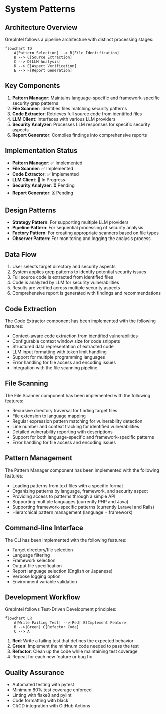 # System Patterns

## Architecture Overview
GrepIntel follows a pipeline architecture with distinct processing stages:

```mermaid
flowchart TD
    A[Pattern Selection] --> B[File Identification]
    B --> C[Source Extraction]
    C --> D[LLM Analysis]
    D --> E[Aspect Verification]
    E --> F[Report Generation]
```

## Key Components
1. **Pattern Manager**: Maintains language-specific and framework-specific security grep patterns
2. **File Scanner**: Identifies files matching security patterns
3. **Code Extractor**: Retrieves full source code from identified files
4. **LLM Client**: Interfaces with various LLM providers
5. **Security Analyzer**: Processes LLM responses for specific security aspects
6. **Report Generator**: Compiles findings into comprehensive reports

## Implementation Status
- **Pattern Manager**: ✅ Implemented
- **File Scanner**: ✅ Implemented
- **Code Extractor**: ✅ Implemented
- **LLM Client**: 🔄 In Progress
- **Security Analyzer**: ⏳ Pending
- **Report Generator**: ⏳ Pending

## Design Patterns
- **Strategy Pattern**: For supporting multiple LLM providers
- **Pipeline Pattern**: For sequential processing of security analysis
- **Factory Pattern**: For creating appropriate scanners based on file types
- **Observer Pattern**: For monitoring and logging the analysis process

## Data Flow
1. User selects target directory and security aspects
2. System applies grep patterns to identify potential security issues
3. Full source code is extracted from identified files
4. Code is analyzed by LLM for security vulnerabilities
5. Results are verified across multiple security aspects
6. Comprehensive report is generated with findings and recommendations

## Code Extraction
The Code Extractor component has been implemented with the following features:
- Context-aware code extraction from identified vulnerabilities
- Configurable context window size for code snippets
- Structured data representation of extracted code
- LLM input formatting with token limit handling
- Support for multiple programming languages
- Error handling for file access and encoding issues
- Integration with the file scanning pipeline

## File Scanning
The File Scanner component has been implemented with the following features:
- Recursive directory traversal for finding target files
- File extension to language mapping
- Regular expression pattern matching for vulnerability detection
- Line number and context tracking for identified vulnerabilities
- Detailed vulnerability reporting with descriptions
- Support for both language-specific and framework-specific patterns
- Error handling for file access and encoding issues

## Pattern Management
The Pattern Manager component has been implemented with the following features:
- Loading patterns from text files with a specific format
- Organizing patterns by language, framework, and security aspect
- Providing access to patterns through a simple API
- Supporting multiple languages (currently PHP and Java)
- Supporting framework-specific patterns (currently Laravel and Rails)
- Hierarchical pattern management (language + framework)

## Command-line Interface
The CLI has been implemented with the following features:
- Target directory/file selection
- Language filtering
- Framework selection
- Output file specification
- Report language selection (English or Japanese)
- Verbose logging option
- Environment variable validation

## Development Workflow
GrepIntel follows Test-Driven Development principles:

```mermaid
flowchart LR
    A[Write Failing Test] -->|Red| B[Implement Feature]
    B -->|Green| C[Refactor Code]
    C --> A
```

1. **Red**: Write a failing test that defines the expected behavior
2. **Green**: Implement the minimum code needed to pass the test
3. **Refactor**: Clean up the code while maintaining test coverage
4. Repeat for each new feature or bug fix

## Quality Assurance
- Automated testing with pytest
- Minimum 80% test coverage enforced
- Linting with flake8 and pylint
- Code formatting with black
- CI/CD integration with GitHub Actions
